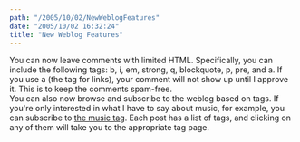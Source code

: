 ```yaml
---
path: "/2005/10/02/NewWeblogFeatures" 
date: "2005/10/02 16:32:24" 
title: "New Weblog Features" 
---
```

You can now leave comments with limited HTML. Specifically, you can include the following tags: b, i, em, strong, q, blockquote, p, pre, and a. If you use a (the tag for links), your comment will not show up until I approve it. This is to keep the comments spam-free.<br>You can also now browse and subscribe to the weblog based on tags. If you're only interested in what I have to say about music, for example, you can subscribe to <a href="http://weblog.randomchaos.com/tag/music/">the music tag</a>. Each post has a list of tags, and clicking on any of them will take you to the appropriate tag page.